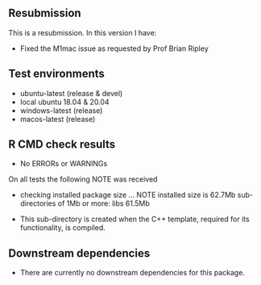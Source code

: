 ## Resubmission

This is a resubmission. In this version I have:

* Fixed the M1mac issue as requested by Prof Brian Ripley


## Test environments

* ubuntu-latest (release & devel)
* local ubuntu 18.04 & 20.04
* windows-latest (release)
* macos-latest (release)

## R CMD check results

* No ERRORs or WARNINGs

On all tests the following NOTE was received

* checking installed package size ... NOTE
 installed size is 62.7Mb 
 sub-directories of 1Mb or more:
 libs  61.5Mb

 * This sub-directory is created when the C++ template, required for its functionality, is compiled.

## Downstream dependencies

* There are currently no downstream dependencies for this package.